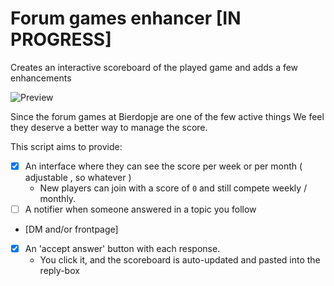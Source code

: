 # Forum games enhancer **[IN PROGRESS]**
Creates an interactive scoreboard of the played game and adds a few enhancements

![Preview](http://eih.bz/s1/gifsgsi.gif)

Since the forum games at Bierdopje are one of the few active things
We feel they deserve a better way to manage the score.

This script aims to provide:
- [x] An interface where they can see the score per week or per month ( adjustable , so whatever )
  * New players can join with a score of `0` and still compete weekly / monthly.
- [ ] A notifier when someone answered in a topic you follow
 * [DM and/or frontpage]
- [x] An 'accept answer' button with each response.
  * You click it, and the scoreboard is auto-updated and pasted into the reply-box
